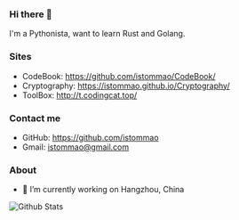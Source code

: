 ### Hi there 👋

I'm a Pythonista, want to learn Rust and Golang.

### Sites

- CodeBook: <https://github.com/istommao/CodeBook/>
- Cryptography: <https://istommao.github.io/Cryptography/>
- ToolBox: <http://t.codingcat.top/>

### Contact me

- GitHub: <https://github.com/istommao>
- Gmail: <istommao@gmail.com>

### About

- 🔭 I’m currently working on Hangzhou, China


![Github Stats](https://github-readme-stats.vercel.app/api?username=istommao&show_icons=true&theme=dark)

<!--
**istommao/istommao** is a ✨ _special_ ✨ repository because its `README.md` (this file) appears on your GitHub profile.

Here are some ideas to get you started:

- 🔭 I’m currently working on HangZhou
- 🌱 I’m currently learning ...
- 👯 I’m looking to collaborate on ...
- 🤔 I’m looking for help with ...
- 💬 Ask me about ...
- 📫 How to reach me: ...
- 😄 Pronouns: ...
- ⚡ Fun fact: ...
-->
